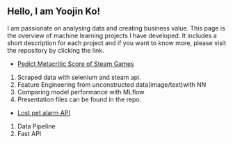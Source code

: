 ## Hello, I am Yoojin Ko!
I am passionate on analysing data and creating business value. This page is the overview of machine learning projects I have developed. It includes a short description for each project and if you want to know more, please visit the repository by clicking the link.

- [Pedict Metacritic Score of Steam Games](https://github.com/thisisyoojin/)</br>
1. Scraped data with selenium and steam api.
2. Feature Engineering from unconstructed data(image/text)with NN
3. Comparing model performance with MLflow
4. Presentation files can be found in the repo.

- [Lost pet alarm API](https://github.com/thisisyoojin/)</br>
1. Data Pipeline
2. Fast API
